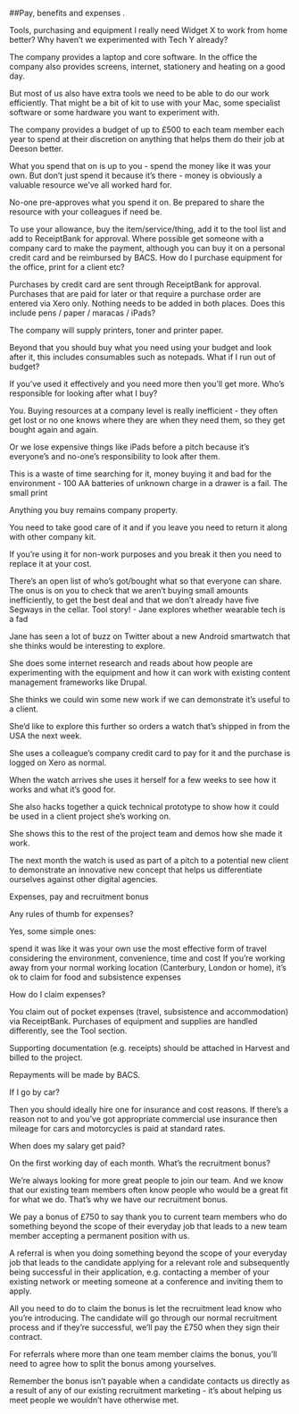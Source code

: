 ##Pay, benefits and expenses
.

Tools, purchasing and equipment
I really need Widget X to work from home better? Why haven’t we experimented with Tech Y already?

The company provides a laptop and core software. In the office the company also provides screens, internet, stationery and heating on a good day.

But most of us also have extra tools we need to be able to do our work efficiently. That might be a bit of kit to use with your Mac, some specialist software or some hardware you want to experiment with. 

The company provides a budget of up to £500 to each team member each year to spend at their discretion on anything that helps them do their job at Deeson better. 

What you spend that on is up to you - spend the money like it was your own. But don’t just spend it because it’s there - money is obviously a valuable resource we’ve all worked hard for.

No-one pre-approves what you spend it on. Be prepared to share the resource with your colleagues if need be.

To use your allowance, buy the item/service/thing, add it to the tool list and add to ReceiptBank for approval. Where possible get someone with a company card to make the payment, although you can buy it on a personal credit card and be reimbursed by BACS.
How do I purchase equipment for the office, print for a client etc?

Purchases by credit card are sent through ReceiptBank for approval. Purchases that are paid for later or that require a purchase order are entered via Xero only. Nothing needs to be added in both places.
Does this include pens / paper / maracas / iPads?

The company will supply printers, toner and printer paper. 

Beyond that you should buy what you need using your budget and look after it, this includes consumables such as notepads.
What if I run out of budget?

If you’ve used it effectively and you need more then you’ll get more.
Who’s responsible for looking after what I buy?

You. Buying resources at a company level is really inefficient - they often get lost or no one knows where they are when they need them, so they get bought again and again. 

Or we lose expensive things like iPads before a pitch because it’s everyone’s and no-one’s responsibility to look after them.

This is a waste of time searching for it, money buying it and bad for the environment - 100 AA batteries of unknown charge in a drawer is a fail.
The small print

Anything you buy remains company property. 

You need to take good care of it and if you leave you need to return it along with other company kit. 

If you’re using it for non-work purposes and you break it then you need to replace it at your cost.

There’s an open list of who’s got/bought what so that everyone can share. The onus is on you to check that we aren’t buying small amounts inefficiently, to get the best deal and that we don’t already have five Segways in the cellar.
Tool story! - Jane explores whether wearable tech is a fad

Jane has seen a lot of buzz on Twitter about a new Android smartwatch that she thinks would be interesting to explore. 

She does some internet research and reads about how people are experimenting with the equipment and how it can work with existing content management frameworks like Drupal. 

She thinks we could win some new work if we can demonstrate it’s useful to a client.

She’d like to explore this further so orders a watch that’s shipped in from the USA the next week. 

She uses a colleague’s company credit card to pay for it and the purchase is logged on Xero as normal.

When the watch arrives she uses it herself for a few weeks to see how it works and what it’s good for. 

She also hacks together a quick technical prototype to show how it could be used in a client project she’s working on. 

She shows this to the rest of the project team and demos how she made it work.

The next month the watch is used as part of a pitch to a potential new client to demonstrate an innovative new concept that helps us differentiate ourselves against other digital agencies.

Expenses, pay and recruitment bonus

Any rules of thumb for expenses?

Yes, some simple ones:

spend it was like it was your own
use the most effective form of travel considering the environment, convenience, time and cost
If you’re working away from your normal working location (Canterbury, London or home), it’s ok to claim for food and subsistence expenses

How do I claim expenses?

You claim out of pocket expenses (travel, subsistence and accommodation) via ReceiptBank. Purchases of equipment and supplies are handled differently, see the Tool section.

Supporting documentation (e.g. receipts) should be attached in Harvest and billed to the project.

Repayments will be made by BACS.

If I go by car?

Then you should ideally hire one for insurance and cost reasons. If there’s a reason not to and you’ve got appropriate commercial use insurance then mileage for cars and motorcycles is paid at standard rates. 

When does my salary get paid?

On the first working day of each month.
What’s the recruitment bonus?

We’re always looking for more great people to join our team. And we know that our existing team members often know people who would be a great fit for what we do. That’s why we have our recruitment bonus. 

We pay a bonus of £750 to say thank you to current team members who do something beyond the scope of their everyday job that leads to a new team member accepting a permanent position with us. 

A referral is when you doing something beyond the scope of your everyday job that leads to the candidate applying for a relevant role and subsequently being successful in their application, e.g. contacting a member of your existing network or meeting someone at a conference and inviting them to apply.

All you need to do to claim the bonus is let the recruitment lead know who you’re introducing. The candidate will go through our normal recruitment process and if they’re successful, we’ll pay the £750 when they sign their contract. 

For referrals where more than one team member claims the bonus, you’ll need to agree how to split the bonus among yourselves. 

Remember the bonus isn’t payable when a candidate contacts us directly as a result of any of our existing recruitment marketing - it’s about helping us meet people we wouldn’t have otherwise met. 










